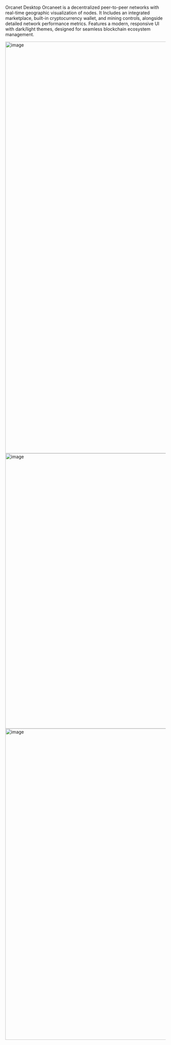 Orcanet Desktop
Orcaneet is a decentralized peer-to-peer networks with real-time geographic visualization of nodes. It Includes an integrated marketplace, built-in cryptocurrency wallet, and mining controls, alongside detailed network performance metrics. Features a modern, responsive UI with dark/light themes, designed for seamless blockchain ecosystem management.

<img width="1615" height="1291" alt="image" src="https://github.com/user-attachments/assets/d4b7f2f3-c3df-4f7f-be30-79944dd66295" />
<img width="1583" height="863" alt="image" src="https://github.com/user-attachments/assets/88dd8cd0-64ae-40a1-881e-9f1fbbf551a1" />
<img width="1616" height="976" alt="image" src="https://github.com/user-attachments/assets/432276e3-e1b1-4a3e-8496-f73263dc8369" />
